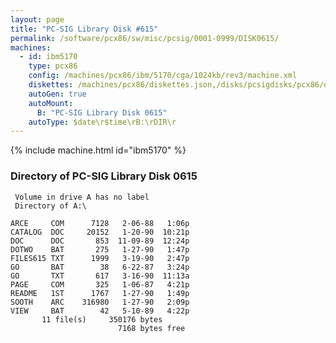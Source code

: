 ```yaml
---
layout: page
title: "PC-SIG Library Disk #615"
permalink: /software/pcx86/sw/misc/pcsig/0001-0999/DISK0615/
machines:
  - id: ibm5170
    type: pcx86
    config: /machines/pcx86/ibm/5170/cga/1024kb/rev3/machine.xml
    diskettes: /machines/pcx86/diskettes.json,/disks/pcsigdisks/pcx86/diskettes.json
    autoGen: true
    autoMount:
      B: "PC-SIG Library Disk 0615"
    autoType: $date\r$time\rB:\rDIR\r
---
```


{% include machine.html id="ibm5170" %}

### Directory of PC-SIG Library Disk 0615

     Volume in drive A has no label
     Directory of A:\

    ARCE     COM      7128   2-06-88   1:06p
    CATALOG  DOC     20152   1-20-90  10:21p
    DOC      DOC       853  11-09-89  12:24p
    DOTWO    BAT       275   1-27-90   1:47p
    FILES615 TXT      1999   3-19-90   2:47p
    GO       BAT        38   6-22-87   3:24p
    GO       TXT       617   3-16-90  11:13a
    PAGE     COM       325   1-06-87   4:21p
    README   1ST      1767   1-27-90   1:49p
    SOOTH    ARC    316980   1-27-90   2:09p
    VIEW     BAT        42   5-10-89   4:22p
           11 file(s)     350176 bytes
                            7168 bytes free
